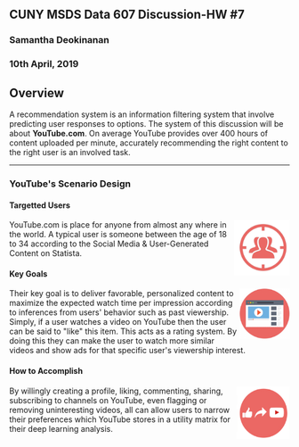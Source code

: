 ## CUNY MSDS Data 607 Discussion-HW #7
### Samantha Deokinanan
### 10th April, 2019

## Overview
A recommendation system is an information filtering system that involve predicting user responses to options. The system of this discussion will be about **YouTube.com**. On average YouTube provides over 400 hours of content uploaded per minute, accurately recommending the right content to the right user is an involved task.

***
### YouTube's Scenario Design
#### Targetted Users
<img align="right" src="https://raw.githubusercontent.com/greeneyefirefly/Data607/master/HomeWork/HW7/picture%201.png" width=100 height=100> 
YouTube.com is place for anyone from almost any where in the world. A typical user is someone between the age of 18 to 34 according to the Social Media & User-Generated Content on Statista.

#### Key Goals
<img align="right" src="https://raw.githubusercontent.com/greeneyefirefly/Data607/master/HomeWork/HW7/picture%202.png" width=90 height=90> 
Their key goal is to deliver favorable, personalized content to maximize the expected watch time per impression according to inferences from users' behavior such as past viewership. Simply, if a user watches a video on YouTube then the user can be said to "like" this item. This acts as a rating system. By doing this they can make the user to watch more similar videos and show ads for that specific user's viewership interest.

#### How to Accomplish
<img align="right" src="https://raw.githubusercontent.com/greeneyefirefly/Data607/master/HomeWork/HW7/picture%203.png" width=95 height=95> 
By willingly creating a profile, liking, commenting, sharing, subscribing to channels on YouTube, even flagging or removing uninteresting videos, all can allow users to narrow their preferences which YouTube stores in a utility matrix for their deep learning analysis.
